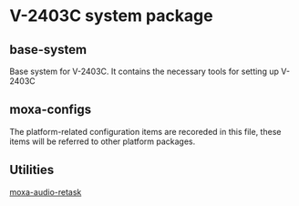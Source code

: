 # V-2403C system package

## base-system
Base system for V-2403C.
It contains the necessary tools for setting up V-2403C

## moxa-configs
The platform-related configuration items are recoreded in this file,
these items will be referred to other platform packages.

## Utilities
[moxa-audio-retask](/moxa-audio-retask.md)
